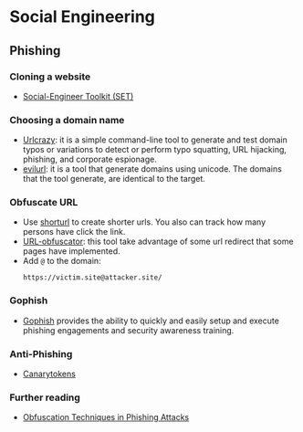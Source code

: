 # Social Engineering

## Phishing

### Cloning a website

* [Social-Engineer Toolkit (SET)][1]

### Choosing a domain name

* [Urlcrazy][2]: it is a simple command-line tool to generate and test domain typos or variations to detect or perform typo squatting, URL hijacking, phishing, and corporate espionage.
* [evilurl][4]: it is a tool that generate domains using unicode. The domains that the tool generate, are identical to the target.

### Obfuscate URL

* Use [shorturl][6] to create shorter urls. You also can track how many persons have click the link.
* [URL-obfuscator][5]: this tool take advantage of some url redirect that some pages have implemented.
* Add `@` to the domain:
  ```
  https://victim.site@attacker.site/
  ```

### Gophish

* [Gophish][8] provides the ability to quickly and easily setup and execute phishing engagements and security awareness training.

### Anti-Phishing

* [Canarytokens][3]

### Further reading

* [Obfuscation Techniques in Phishing Attacks][7]

[1]: https://github.com/trustedsec/social-engineer-toolkit
[2]: https://www.kali.org/tools/urlcrazy/
[3]: https://canarytokens.org
[4]: https://github.com/UndeadSec/EvilURL.git
[5]: https://github.com/Anish-M-code/URL-obfuscator
[6]: https://www.shorturl.at/
[7]: https://www.proofpoint.com/sites/default/files/proofpoint-obfuscation-techniques-phishing-attacks-threat-insight-en-v1.pdf
[8]: https://github.com/gophish/gophish
